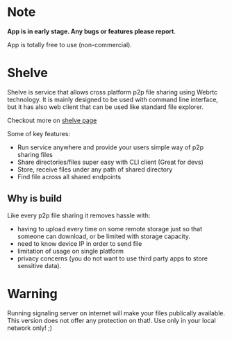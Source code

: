 

# Note
**App is in early stage. Any bugs or features please report**. 

App is totally free to use (non-commercial).
# Shelve

Shelve is service that allows cross platform p2p file sharing using Webrtc technology. It is mainly designed to be used with command line interface, but it has also web client that can be used like standard file explorer.

Checkout more on [shelve page](https://emiraganov.github.io/shelve/)

Some of key features:

- Run service anywhere and provide your users simple way of p2p sharing files
- Share directories/files super easy with CLI client (Great for devs)
- Store, receive files under any path of shared directory
- Find file across all shared endpoints

## Why is build

Like every p2p file sharing it removes hassle with:

- having to upload every time on some remote storage just so that someone can download, or be limited with storage capacity.
- need to know device IP in order to send file
- limitation of usage on single platform
- privacy concerns (you do not want to use third party apps to store sensitive data). 


# Warning

Running signaling server on internet will make your files publically available. This version does not offer any protection on that!. Use only in your local network only! ;)
